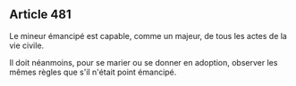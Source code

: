 Article 481
----
Le mineur émancipé est capable, comme un majeur, de tous les actes de la vie
civile.

Il doit néanmoins, pour se marier ou se donner en adoption, observer les mêmes
règles que s'il n'était point émancipé.
